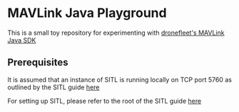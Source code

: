 # MAVLink Java Playground
This is a small toy repository for experimenting with
[dronefleet's MAVLink Java SDK](https://github.com/dronefleet/mavlink)

## Prerequisites
It is assumed that an instance of SITL is running locally on TCP port 5760 as outlined
by the SITL guide [here](https://ardupilot.org/dev/docs/using-sitl-for-ardupilot-testing.html#connecting-other-additional-ground-stations)  

For setting up SITL, please refer to the root of the SITL guide
[here](https://ardupilot.org/dev/docs/SITL-setup-landingpage.html)
